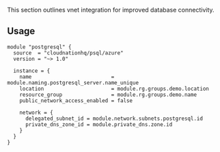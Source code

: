 This section outlines vnet integration for improved database connectivity.

## Usage

```hcl
module "postgresql" {
  source  = "cloudnationhq/psql/azure"
  version = "~> 1.0"

  instance = {
    name                          = module.naming.postgresql_server.name_unique
    location                      = module.rg.groups.demo.location
    resource_group                = module.rg.groups.demo.name
    public_network_access_enabled = false

    network = {
      delegated_subnet_id = module.network.subnets.postgresql.id
      private_dns_zone_id = module.private_dns.zone.id
    }
  }
}
```
